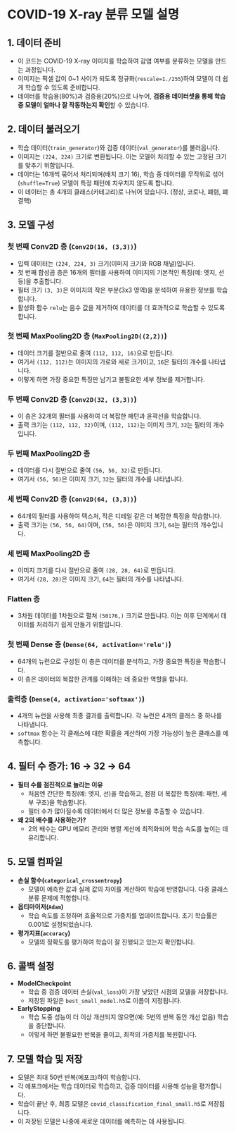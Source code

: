 # COVID-19 X-ray 분류 모델 설명

## 1. 데이터 준비
- 이 코드는 COVID-19 X-ray 이미지를 학습하여 감염 여부를 분류하는 모델을 만드는 과정입니다.
- 이미지는 픽셀 값이 0~1 사이가 되도록 정규화(`rescale=1./255`)하여 모델이 더 쉽게 학습할 수 있도록 준비합니다.
- 데이터를 학습용(80%)과 검증용(20%)으로 나누어, **검증용 데이터셋을 통해 학습 중 모델이 얼마나 잘 작동하는지 확인**할 수 있습니다.

## 2. 데이터 불러오기
- 학습 데이터(`train_generator`)와 검증 데이터(`val_generator`)를 불러옵니다.
- 이미지는 `(224, 224)` 크기로 변환됩니다. 이는 모델이 처리할 수 있는 고정된 크기를 맞추기 위함입니다.
- 데이터는 16개씩 묶어서 처리되며(배치 크기 16), 학습 중 데이터를 무작위로 섞어(`shuffle=True`) 모델이 특정 패턴에 치우치지 않도록 합니다.
- 이 데이터는 총 4개의 클래스(카테고리)로 나뉘어 있습니다. (정상, 코로나, 폐렴, 폐결핵)

## 3. 모델 구성

### 첫 번째 Conv2D 층 (`Conv2D(16, (3,3))`)
- 입력 데이터는 `(224, 224, 3)` 크기(이미지 크기와 RGB 채널)입니다.
- 첫 번째 합성곱 층은 16개의 필터를 사용하여 이미지의 기본적인 특징(예: 엣지, 선 등)을 추출합니다.
- 필터 크기 `(3, 3)`은 이미지의 작은 부분(3x3 영역)을 분석하여 유용한 정보를 학습합니다.
- 활성화 함수 `relu`는 음수 값을 제거하여 데이터를 더 효과적으로 학습할 수 있도록 합니다.

### 첫 번째 MaxPooling2D 층 (`MaxPooling2D((2,2))`)
- 데이터 크기를 절반으로 줄여 `(112, 112, 16)`으로 만듭니다.
- 여기서 `(112, 112)`는 이미지의 가로와 세로 크기이고, `16`은 필터의 개수를 나타냅니다.
- 이렇게 하면 가장 중요한 특징만 남기고 불필요한 세부 정보를 제거합니다.

### 두 번째 Conv2D 층 (`Conv2D(32, (3,3))`)
- 이 층은 32개의 필터를 사용하여 더 복잡한 패턴과 윤곽선을 학습합니다.
- 출력 크기는 `(112, 112, 32)`이며, `(112, 112)`는 이미지 크기, `32`는 필터의 개수입니다.

### 두 번째 MaxPooling2D 층
- 데이터를 다시 절반으로 줄여 `(56, 56, 32)`로 만듭니다.
- 여기서 `(56, 56)`은 이미지 크기, `32`는 필터의 개수를 나타냅니다.

### 세 번째 Conv2D 층 (`Conv2D(64, (3,3))`)
- 64개의 필터를 사용하여 텍스처, 작은 디테일 같은 더 복잡한 특징을 학습합니다.
- 출력 크기는 `(56, 56, 64)`이며, `(56, 56)`은 이미지 크기, `64`는 필터의 개수입니다.

### 세 번째 MaxPooling2D 층
- 이미지 크기를 다시 절반으로 줄여 `(28, 28, 64)`로 만듭니다.
- 여기서 `(28, 28)`은 이미지 크기, `64`는 필터의 개수를 나타냅니다.

### Flatten 층
- 3차원 데이터를 1차원으로 펼쳐 `(50176,)` 크기로 만듭니다. 이는 이후 단계에서 데이터를 처리하기 쉽게 만들기 위함입니다.

### 첫 번째 Dense 층 (`Dense(64, activation='relu')`)
- 64개의 뉴런으로 구성된 이 층은 데이터를 분석하고, 가장 중요한 특징을 학습합니다.
- 이 층은 데이터의 복잡한 관계를 이해하는 데 중요한 역할을 합니다.

### 출력층 (`Dense(4, activation='softmax')`)
- 4개의 뉴런을 사용해 최종 결과를 출력합니다. 각 뉴런은 4개의 클래스 중 하나를 나타냅니다.
- `softmax` 함수는 각 클래스에 대한 확률을 계산하여 가장 가능성이 높은 클래스를 예측합니다.

## 4. 필터 수 증가: 16 → 32 → 64
- **필터 수를 점진적으로 늘리는 이유**
  - 처음엔 간단한 특징(예: 엣지, 선)을 학습하고, 점점 더 복잡한 특징(예: 패턴, 세부 구조)을 학습합니다.
  - 필터 수가 많아질수록 데이터에서 더 많은 정보를 추출할 수 있습니다.
- **왜 2의 배수를 사용하는가?**
  - 2의 배수는 GPU 메모리 관리와 병렬 계산에 최적화되어 학습 속도를 높이는 데 유리합니다.

## 5. 모델 컴파일
- **손실 함수(`categorical_crossentropy`)**
  - 모델이 예측한 값과 실제 값의 차이를 계산하여 학습에 반영합니다. 다중 클래스 분류 문제에 적합합니다.
- **옵티마이저(`Adam`)**
  - 학습 속도를 조정하며 효율적으로 가중치를 업데이트합니다. 초기 학습률은 0.001로 설정되었습니다.
- **평가지표(`accuracy`)**
  - 모델의 정확도를 평가하여 학습이 잘 진행되고 있는지 확인합니다.

## 6. 콜백 설정
- **ModelCheckpoint**
  - 학습 중 검증 데이터 손실(`val_loss`)이 가장 낮았던 시점의 모델을 저장합니다.
  - 저장된 파일은 `best_small_model.h5`로 이름이 지정됩니다.
- **EarlyStopping**
  - 학습 도중 성능이 더 이상 개선되지 않으면(예: 5번의 반복 동안 개선 없음) 학습을 중단합니다.
  - 이렇게 하면 불필요한 반복을 줄이고, 최적의 가중치를 복원합니다.

## 7. 모델 학습 및 저장
- 모델은 최대 50번 반복(에포크)하여 학습합니다.
- 각 에포크에서는 학습 데이터로 학습하고, 검증 데이터를 사용해 성능을 평가합니다.
- 학습이 끝난 후, 최종 모델은 `covid_classification_final_small.h5`로 저장됩니다.
- 이 저장된 모델은 나중에 새로운 데이터를 예측하는 데 사용됩니다.


